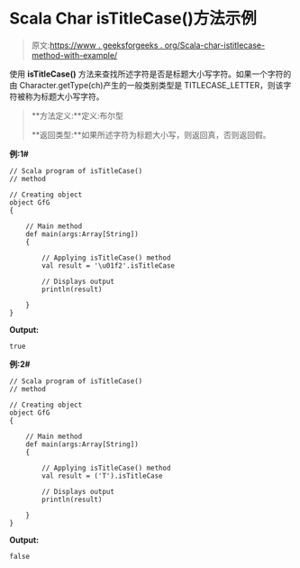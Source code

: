 # Scala Char isTitleCase()方法示例

> 原文:[https://www . geeksforgeeks . org/Scala-char-istitlecase-method-with-example/](https://www.geeksforgeeks.org/scala-char-istitlecase-method-with-example/)

使用 **isTitleCase()** 方法来查找所述字符是否是标题大小写字符。如果一个字符的由 Character.getType(ch)产生的一般类别类型是 TITLECASE_LETTER，则该字符被称为标题大小写字符。

> **方法定义:**定义:布尔型
> 
> **返回类型:**如果所述字符为标题大小写，则返回真，否则返回假。

**例:1#**

```
// Scala program of isTitleCase()
// method

// Creating object
object GfG
{ 

    // Main method
    def main(args:Array[String])
    {

        // Applying isTitleCase() method 
        val result = '\u01f2'.isTitleCase

        // Displays output
        println(result)

    }
} 
```

**Output:**

```
true

```

**例:2#**

```
// Scala program of isTitleCase()
// method

// Creating object
object GfG
{ 

    // Main method
    def main(args:Array[String])
    {

        // Applying isTitleCase() method
        val result = ('T').isTitleCase

        // Displays output
        println(result)

    }
} 
```

**Output:**

```
false

```